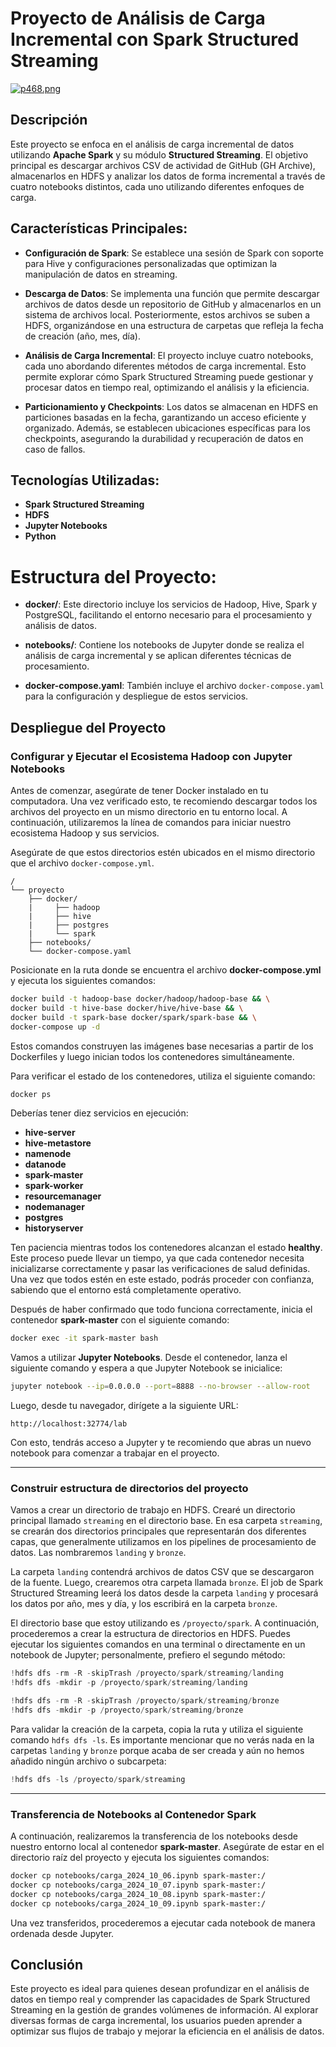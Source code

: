 # Proyecto de Análisis de Carga Incremental con Spark Structured Streaming

[![p468.png](https://i.postimg.cc/Z5ZzZfqp/p468.png)](https://postimg.cc/pp06JJzL)

## Descripción

Este proyecto se enfoca en el análisis de carga incremental de datos utilizando **Apache Spark** y su módulo **Structured Streaming**. El objetivo principal es descargar archivos CSV de actividad de GitHub (GH Archive), almacenarlos en HDFS y analizar los datos de forma incremental a través de cuatro notebooks distintos, cada uno utilizando diferentes enfoques de carga.

## Características Principales:

- **Configuración de Spark**: Se establece una sesión de Spark con soporte para Hive y configuraciones personalizadas que optimizan la manipulación de datos en streaming.

- **Descarga de Datos**: Se implementa una función que permite descargar archivos de datos desde un repositorio de GitHub y almacenarlos en un sistema de archivos local. Posteriormente, estos archivos se suben a HDFS, organizándose en una estructura de carpetas que refleja la fecha de creación (año, mes, día).

- **Análisis de Carga Incremental**: El proyecto incluye cuatro notebooks, cada uno abordando diferentes métodos de carga incremental. Esto permite explorar cómo Spark Structured Streaming puede gestionar y procesar datos en tiempo real, optimizando el análisis y la eficiencia.

- **Particionamiento y Checkpoints**: Los datos se almacenan en HDFS en particiones basadas en la fecha, garantizando un acceso eficiente y organizado. Además, se establecen ubicaciones específicas para los checkpoints, asegurando la durabilidad y recuperación de datos en caso de fallos.

## Tecnologías Utilizadas:

- **Spark Structured Streaming**
- **HDFS**
- **Jupyter Notebooks**
- **Python**

# Estructura del Proyecto:

- **docker/**: Este directorio incluye los servicios de Hadoop, Hive, Spark y PostgreSQL, facilitando el entorno necesario para el procesamiento y análisis de datos. 

- **notebooks/**: Contiene los notebooks de Jupyter donde se realiza el análisis de carga incremental y se aplican diferentes técnicas de procesamiento.

- **docker-compose.yaml**: También incluye el archivo `docker-compose.yaml` para la configuración y despliegue de estos servicios.

## Despliegue del Proyecto

### Configurar y Ejecutar el Ecosistema Hadoop con Jupyter Notebooks

Antes de comenzar, asegúrate de tener Docker instalado en tu computadora. Una vez verificado esto, te recomiendo descargar todos los archivos del proyecto en un mismo directorio en tu entorno local. A continuación, utilizaremos la línea de comandos para iniciar nuestro ecosistema Hadoop y sus servicios.

Asegúrate de que estos directorios estén ubicados en el mismo directorio que el archivo `docker-compose.yml`.

```plaintext
/
└── proyecto
    ├── docker/
    |     ├── hadoop
    |     ├── hive
    |     ├── postgres
    |     └── spark
    ├── notebooks/    
    └── docker-compose.yaml  
```

Posicionate en la ruta donde se encuentra el archivo **docker-compose.yml** y ejecuta los siguientes comandos:

```bash
docker build -t hadoop-base docker/hadoop/hadoop-base && \
docker build -t hive-base docker/hive/hive-base && \
docker build -t spark-base docker/spark/spark-base && \
docker-compose up -d 
```

Estos comandos construyen las imágenes base necesarias a partir de los Dockerfiles y luego inician todos los contenedores simultáneamente.

Para verificar el estado de los contenedores, utiliza el siguiente comando:

```bash
docker ps
```

Deberías tener diez servicios en ejecución:

- **hive-server**
- **hive-metastore**
- **namenode**
- **datanode**
- **spark-master**
- **spark-worker**
- **resourcemanager**
- **nodemanager**
- **postgres**
- **historyserver**

Ten paciencia mientras todos los contenedores alcanzan el estado **healthy**. Este proceso puede llevar un tiempo, ya que cada contenedor necesita inicializarse correctamente y pasar las verificaciones de salud definidas. Una vez que todos estén en este estado, podrás proceder con confianza, sabiendo que el entorno está completamente operativo.

Después de haber confirmado que todo funciona correctamente, inicia el contenedor **spark-master** con el siguiente comando:

```bash
docker exec -it spark-master bash
```

Vamos a utilizar **Jupyter Notebooks**. Desde el contenedor, lanza el siguiente comando y espera a que Jupyter Notebook se inicialice:

```bash
jupyter notebook --ip=0.0.0.0 --port=8888 --no-browser --allow-root
```

Luego, desde tu navegador, dirígete a la siguiente URL:

```plaintext
http://localhost:32774/lab
``` 

Con esto, tendrás acceso a Jupyter y te recomiendo que abras un nuevo notebook para comenzar a trabajar en el proyecto.

___

### Construir estructura de directorios del proyecto

Vamos a crear un directorio de trabajo en HDFS. Crearé un directorio principal llamado `streaming` en el directorio base. En esa carpeta `streaming`, se crearán dos directorios principales que representarán dos diferentes capas, que generalmente utilizamos en los pipelines de procesamiento de datos. Las nombraremos `landing` y `bronze`.

La carpeta `landing` contendrá archivos de datos CSV que se descargaron de la fuente. Luego, crearemos otra carpeta llamada `bronze`. El job de Spark Structured Streaming leerá los datos desde la carpeta `landing` y procesará los datos por año, mes y día, y los escribirá en la carpeta `bronze`.

El directorio base que estoy utilizando es `/proyecto/spark`. A continuación, procederemos a crear la estructura de directorios en HDFS. Puedes ejecutar los siguientes comandos en una terminal o directamente en un notebook de Jupyter; personalmente, prefiero el segundo método:

```python
!hdfs dfs -rm -R -skipTrash /proyecto/spark/streaming/landing
!hdfs dfs -mkdir -p /proyecto/spark/streaming/landing
```

```python
!hdfs dfs -rm -R -skipTrash /proyecto/spark/streaming/bronze
!hdfs dfs -mkdir -p /proyecto/spark/streaming/bronze
```

Para validar la creación de la carpeta, copia la ruta y utiliza el siguiente comando `hdfs dfs -ls`. Es importante mencionar que no verás nada en la carpetas `landing` y `bronze` porque acaba de ser creada y aún no hemos añadido ningún archivo o subcarpeta:

```python
!hdfs dfs -ls /proyecto/spark/streaming
```
___

### Transferencia de Notebooks al Contenedor Spark

A continuación, realizaremos la transferencia de los notebooks desde nuestro entorno local al contenedor **spark-master**. Asegúrate de estar en el directorio raíz del proyecto y ejecuta los siguientes comandos:

```bash
docker cp notebooks/carga_2024_10_06.ipynb spark-master:/
docker cp notebooks/carga_2024_10_07.ipynb spark-master:/
docker cp notebooks/carga_2024_10_08.ipynb spark-master:/
docker cp notebooks/carga_2024_10_09.ipynb spark-master:/
```

Una vez transferidos, procederemos a ejecutar cada notebook de manera ordenada desde Jupyter.

## Conclusión

Este proyecto es ideal para quienes desean profundizar en el análisis de datos en tiempo real y comprender las capacidades de Spark Structured Streaming en la gestión de grandes volúmenes de información. Al explorar diversas formas de carga incremental, los usuarios pueden aprender a optimizar sus flujos de trabajo y mejorar la eficiencia en el análisis de datos.